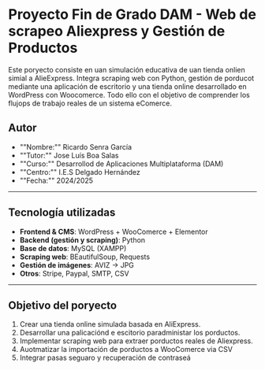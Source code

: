 # Proyecto Fin de Grado DAM - Web de scrapeo Aliexpress y Gestión de Productos

Este poryecto consiste en uan simulación educativa de uan tienda onlien simial a AlieExpress. Integra scraping web con Python, gestión de porducot mediante una aplicación de escritorio y una tienda online desarrollado en WordPress con Woocomerce. Todo ello con el objetivo de comprender los flujops de trabajo reales de un sistema eComerce.

## Autor

- ""Nombre:"" Ricardo Senra García
- ""Tutor:"" Jose Luís Boa Salas
- ""Curso:"" Desarrollod de Aplicaciones Multiplataforma (DAM)
- ""Centro:"" I.E.S Delgado Hernández
- ""Fecha:"" 2024/2025

---

 ## Tecnología utilizadas
 - **Frontend & CMS**: WordPress + WooComerce + Elementor
 - **Backend (gestión y scraping)**: Python
 - **Base de datos**: MySQL (XAMPP)
 - **Scraping web**: BEautifulSoup, Requests
 - **Gestión de imágenes**: AVIZ -> JPG
 - **Otros**: Stripe, Paypal, SMTP, CSV

 ---

## Objetivo del poryecto

1. Crear una tienda online simulada basada en AliExpress.
2. Desarrollar una palicaciónd e escitorio paradministar los porductos.
3. Implementar scraping web para extraer porductos reales de Aliexpress.
4. Auotmatizar la importación de porductos a WooComerce via CSV
5. Integrar pasas seguaro y recuperación de contraseá 
